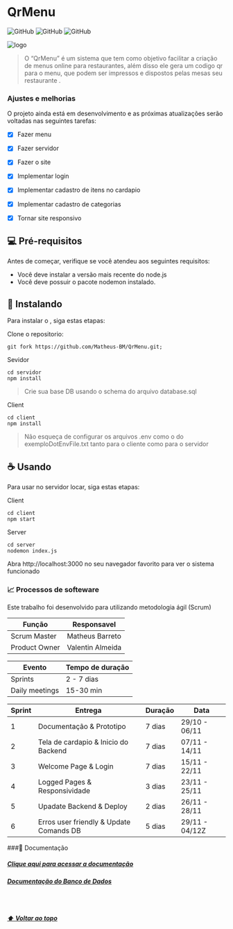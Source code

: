 # QrMenu


![GitHub](https://img.shields.io/badge/React-20232A?style=for-the-badge&logo=react&logoColor=61DAFB)
![GitHub](https://img.shields.io/badge/Node.js-43853D?style=for-the-badge&logo=node.js&logoColor=white)
![GitHub](https://img.shields.io/badge/PostgreSQL-316192?style=for-the-badge&logo=postgresql&logoColor=white)

<img src="https://i.imgur.com/7smKLTx.png" alt="logo">

>O “QrMenu” é um sistema que tem como objetivo facilitar a criação de menus online para restaurantes, além disso ele gera um codigo qr para o menu, que podem ser impressos e dispostos pelas mesas seu restaurante  .


### Ajustes e melhorias

O projeto ainda está em desenvolvimento e as próximas atualizações serão voltadas nas seguintes tarefas:

- [x] Fazer menu
- [x] Fazer servidor
- [x] Fazer o site 
- [x] Implementar login 
- [x] Implementar cadastro de itens no cardapio
- [x] Implementar cadastro de categorias
- [x] Tornar site responsivo


## 💻 Pré-requisitos

Antes de começar, verifique se você atendeu aos seguintes requisitos:

* Você deve instalar a versão mais recente do node.js
* Você deve possuir o pacote nodemon instalado.

## 🚀 Instalando <QrMenu>

Para instalar o <QrMenu>, siga estas etapas:

Clone o repositorio:
```
git fork https://github.com/Matheus-BM/QrMenu.git;
```
Sevidor
```
cd servidor 
npm install
````
> Crie sua base DB usando o schema do arquivo database.sql

Client
```
cd client
npm install
```
> Não esqueça de configurar os arquivos .env como o do exemploDotEnvFile.txt tanto para o cliente como para o servidor



## ☕ Usando <QrMenu>

Para usar <QrMenu> no servidor locar, siga estas etapas:

Client 
```
cd client
npm start
```
Server
```
cd server
nodemon index.js
```

Abra http://localhost:3000 no seu navegador favorito para ver o sistema funcionado

### 📈 Processos de softeware

Este trabalho foi desenvolvido para utilizando metodologia ágil (Scrum)


|Função | Responsavel |
|---------|-----------|
|Scrum Master| Matheus Barreto|
|Product Owner | Valentin Almeida|

|Evento |  Tempo de duração  |
|-------------------  |---|
| Sprints | 2 - 7 dias  |
| Daily meetings      | 15-30 min |  
 


|Sprint |  Entrega  | Duração | Data |
|-------------------  |---|-|-|
| 1 | Documentação & Prototipo | 7 dias| 29/10 -  06/11
|2| Tela de cardapio & Inicio do Backend | 7 dias | 07/11 - 14/11 
|3| Welcome Page & Login | 7 dias | 15/11 - 22/11
|4| Logged Pages &  Responsividade |3 dias|23/11 - 25/11
|5| Upadate Backend & Deploy | 2 dias | 26/11 - 28/11
|6| Erros user friendly & Update Comands DB | 5 dias | 29/11 - 04/12Z|

###📄 Documentação

<a href="https://bit.ly/3lAD5Mn"><h5>Clique aqui para acessar a documentação</h5></a>

<a href="https://docs.google.com/document/d/1-kJmAuQ92t_CNonbKbOZ0lX5c0gdQoY1M0uZIV0lau8/edit?usp=sharing"><h5> Documentação do Banco de Dados<h5></a>

<br>
<br>

[⬆ Voltar ao topo](#QrMenu)<br> 
